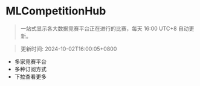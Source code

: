 # MLCompetitionHub

> 一站式显示各大数据竞赛平台正在进行的比赛，每天 16:00 UTC+8 自动更新。
  
> 更新时间: 2024-10-02T16:00:05+0800 

* 多家竞赛平台
* 多种订阅方式
* 下拉查看更多